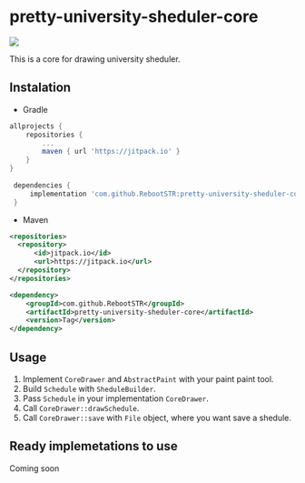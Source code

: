 # pretty-university-sheduler-core

[![](https://jitpack.io/v/RebootSTR/pretty-university-sheduler-core.svg)](https://jitpack.io/#RebootSTR/pretty-university-sheduler-core)

This is a core for drawing university sheduler.

## Instalation

+ Gradle
```gradle
allprojects {
	repositories {
		...
		maven { url 'https://jitpack.io' }
	}
}
  
 dependencies {
	 implementation 'com.github.RebootSTR:pretty-university-sheduler-core:Tag'
 }
```
+ Maven
```xml
<repositories>
  <repository>
      <id>jitpack.io</id>
      <url>https://jitpack.io</url>
  </repository>
</repositories>

<dependency>
    <groupId>com.github.RebootSTR</groupId>
    <artifactId>pretty-university-sheduler-core</artifactId>
    <version>Tag</version>
</dependency>
```

## Usage
1. Implement `CoreDrawer` and `AbstractPaint` with your paint paint tool.
2. Build `Schedule` with `SheduleBuilder`.
3. Pass `Schedule` in your implementation `CoreDrawer`.
4. Call `CoreDrawer::drawSchedule`.
5. Call `CoreDrawer::save` with `File` object, where you want save a shedule.

## Ready implemetations to use
Coming soon
